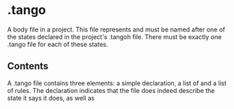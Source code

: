 # .tango
A body file in a project. This file represents and must be named after one of the states declared in the project's .tangoh file. There must be exactly one .tango file for each of these states.

## Contents
A .tango file contains three elements: a simple declaration, a list of  and a list of rules. The declaration indicates that the file does indeed describe the state it says it does, as well as
<!--stackedit_data:
eyJoaXN0b3J5IjpbLTEwMDIzODYzNDhdfQ==
-->